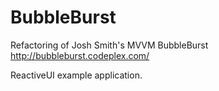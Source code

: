 BubbleBurst
===========

Refactoring of Josh Smith's MVVM BubbleBurst http://bubbleburst.codeplex.com/

ReactiveUI example application.

